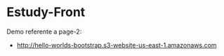 # Estudy-Front

Demo referente a page-2:

 - http://hello-worlds-bootstrap.s3-website-us-east-1.amazonaws.com

